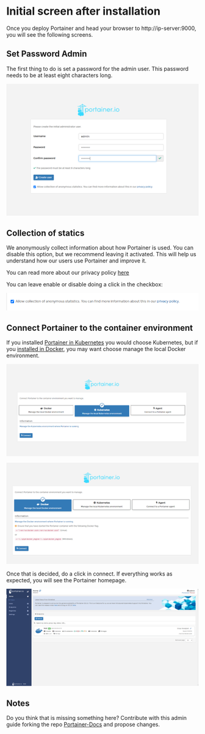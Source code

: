 # Initial screen after installation

Once you deploy Portainer and head your browser to http://ip-server:9000, you will see the following screens. 

## Set Password Admin

The first thing to do is set a password for the admin user. This password needs to be at least eight characters long.

![admin_password](assets/initial-1.png)

## Collection of statics

We anonymously collect information about how Portainer is used. You can disable this option, but we recommend leaving it activated. This will help us understand how our users use Portainer and improve it.

You can read more about our privacy policy [here](https://www.portainer.io/documentation/in-app-analytics-and-privacy-policy/)

You can leave enable or disable doing a click in the checkbox:

![statics](assets/initial-2.png)

## Connect Portainer to the container environment

If you installed [Portainer in Kubernetes](/v2.0/deploy/linux/#deploy-portainer-in-kubernetes) you would choose Kubernetes, but if you [installed in Docker](/v2.0/deploy/linux/#deploy-portainer-in-docker), you may want choose manage the local Docker environment. 

![kubernetes-initial](assets/initial-3.png)

![docker-initial](assets/initial-4.png)

Once that is decided, do a click in connect. If everything works as expected, you will see the Portainer homepage. 

![portainer-initial](assets/initial-5.png)

## Notes

Do you think that is missing something here? Contribute with this admin guide forking the repo [Portainer-Docs](https://github.com/portainer/portainer-docs) and propose changes.